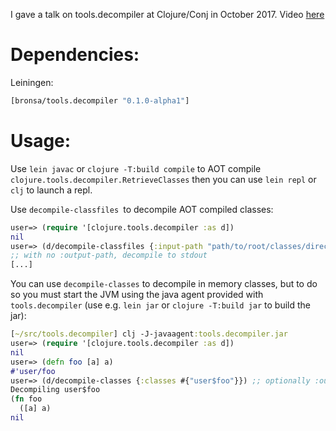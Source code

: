 I gave a talk on tools.decompiler at Clojure/Conj in October 2017. Video [here](https://www.youtube.com/watch?v=2SGFeegEt9E)

# Dependencies:

Leiningen:
```clojure
[bronsa/tools.decompiler "0.1.0-alpha1"]
```

# Usage:

Use `lein javac` or `clojure -T:build compile` to AOT compile `clojure.tools.decompiler.RetrieveClasses` then you can use `lein repl` or `clj` to launch a repl.

Use `decompile-classfiles `to decompile AOT compiled classes:

```clojure
user=> (require '[clojure.tools.decompiler :as d])
nil
user=> (d/decompile-classfiles {:input-path "path/to/root/classes/directory" :output-path "path/to/src"})
;; with no :output-path, decompile to stdout
[...]
```

You can use `decompile-classes` to decompile in memory classes, but to do so you must start the JVM using the java agent provided with `tools.decompiler` (use e.g. `lein jar` or `clojure -T:build jar` to build the jar):

```clojure
[~/src/tools.decompiler] clj -J-javaagent:tools.decompiler.jar
user=> (require '[clojure.tools.decompiler :as d])
nil
user=> (defn foo [a] a)
#'user/foo
user=> (d/decompile-classes {:classes #{"user$foo"}}) ;; optionally :output-path to decompile to disk
Decompiling user$foo
(fn foo
  ([a] a)
nil
```
